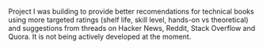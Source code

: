 Project I was building to provide better recomendations for technical books using more targeted ratings
(shelf life, skill level, hands-on vs theoretical) and suggestions from threads on Hacker News, Reddit,
Stack Overflow and Quora.  It is not being actively developed at the moment.
